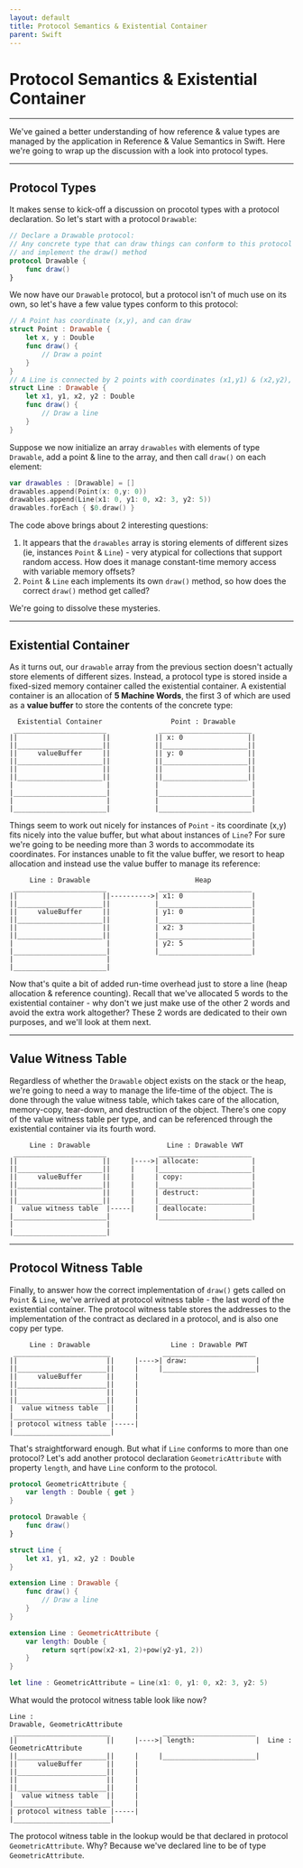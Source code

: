 ```yaml
---
layout: default
title: Protocol Semantics & Existential Container
parent: Swift
---
```


# Protocol Semantics & Existential Container
---
We've gained a better understanding of how reference & value types are managed by the application in Reference & Value Semantics in Swift. 
Here we're going to wrap up the discussion with a look into protocol types.

---
## Protocol Types
It makes sense to kick-off a discussion on procotol types with a protocol declaration. So let's start with a protocol `Drawable`:
```swift
// Declare a Drawable protocol: 
// Any concrete type that can draw things can conform to this protocol
// and implement the draw() method
protocol Drawable {
    func draw()
}
```
We now have our `Drawable` protocol, but a protocol isn't of much use on its own, so let's have a few value types conform to this protocol:
```swift
// A Point has coordinate (x,y), and can draw
struct Point : Drawable {
    let x, y : Double
    func draw() {
        // Draw a point
    }
}
// A Line is connected by 2 points with coordinates (x1,y1) & (x2,y2), and can also draw
struct Line : Drawable {
    let x1, y1, x2, y2 : Double
    func draw() {
        // Draw a line
    }
}
```
Suppose we now initialize an array `drawables` with elements of type `Drawable`, add a point & line to the array, and then call `draw()` on each element:
```swift
var drawables : [Drawable] = []
drawables.append(Point(x: 0,y: 0))
drawables.append(Line(x1: 0, y1: 0, x2: 3, y2: 5))
drawables.forEach { $0.draw() }
```
The code above brings about 2 interesting questions:
1. It appears that the `drawables` array is storing elements of different sizes (ie, instances `Point` & `Line`) - very atypical for collections that support random access. How does it manage constant-time memory access with variable memory offsets?
2. `Point` & `Line` each implements its own `draw()` method, so how does the correct `draw()` method get called?

We're going to dissolve these mysteries.

---
## Existential Container

As it turns out, our `drawable` array from the previous section doesn't actually store elements of different sizes. Instead, a protocol type is stored inside a fixed-sized memory container called the existential container. A existential container is an allocation of __5 Machine Words__, the first 3 of which are used as a __value buffer__ to store the contents of the concrete type:

```
  Existential Container                 Point : Drawable
 _______________________             _______________________
||                     ||           || x: 0                ||
||_____________________||           ||_____________________||
||     valueBuffer     ||           || y: 0                ||
||_____________________||           ||_____________________||
||                     ||           ||                     ||
||_____________________||           ||_____________________||
|                       |           |                       |
|_______________________|           |_______________________|
|                       |           |                       |
|_______________________|           |_______________________|

```
Things seem to work out nicely for instances of `Point` - its coordinate (x,y) fits nicely into the value buffer, but what about instances of `Line`? For sure we're going to be needing more than 3 words to accommodate its coordinates. For instances unable to fit the value buffer, we resort to heap allocation and instead use the value buffer to manage its reference:

```
     Line : Drawable                          Heap
 _______________________             _______________________
||                     ||---------->| x1: 0                 |
||_____________________||           |_______________________|
||     valueBuffer     ||           | y1: 0                 |
||_____________________||           |_______________________|
||                     ||           | x2: 3                 |
||_____________________||           |_______________________|
|                       |           | y2: 5                 |
|_______________________|           |_______________________|
|                       |
|_______________________|

```
Now that's quite a bit of added run-time overhead just to store a line (heap allocation & reference counting). Recall that we've allocated 5 words to the existential container - why don't we just make use of the other 2 words and avoid the extra work altogether? These 2 words are dedicated to their own purposes, and we'll look at them next.

---
## Value Witness Table

Regardless of whether the `Drawable` object exists on the stack or the heap, we're going to need a way to manage the life-time of the object. The is done through the value witness table, which takes care of the allocation, memory-copy, tear-down, and destruction of the object. There's one copy of the value witness table per type, and can be referenced through the existential container via its fourth word.

```
     Line : Drawable                   Line : Drawable VWT
 _______________________             _______________________
||                     ||     |---->| allocate:             |
||_____________________||     |     |_______________________|
||     valueBuffer     ||     |     | copy:                 |
||_____________________||     |     |_______________________|
||                     ||     |     | destruct:             |
||_____________________||     |     |_______________________|
|  value witness table  |-----|     | deallocate:           |
|_______________________|           |_______________________|
|                       |
|_______________________|

```

---
## Protocol Witness Table

Finally, to answer how the correct implementation of `draw()` gets called on `Point` & `Line`, we've arrived at protocol witness table - the last word of the existential container. The protocol witness table stores the addresses to the implementation of the contract as declared in a protocol, and is also one copy per type.

```
     Line : Drawable                    Line : Drawable PWT
 ________________________             _______________________
||                      ||     |---->| draw:                 |
||______________________||     |     |_______________________|
||     valueBuffer      ||     |
||______________________||     |
||                      ||     |
||______________________||     | 
|  value witness table  ||     | 
|________________________|     |     
| protocol witness table |-----|
|________________________|

```
That's straightforward enough. But what if `Line` conforms to more than one protocol? Let's add another protocol declaration `GeometricAttribute` with property `length`, and have `Line` conform to the protocol.

```swift
protocol GeometricAttribute {
    var length : Double { get }
}

protocol Drawable {
    func draw()
}

struct Line {
    let x1, y1, x2, y2 : Double
}

extension Line : Drawable {
    func draw() {
        // Draw a line
    }
}

extension Line : GeometricAttribute {
    var length: Double {
        return sqrt(pow(x2-x1, 2)+pow(y2-y1, 2))
    }
}

let line : GeometricAttribute = Line(x1: 0, y1: 0, x2: 3, y2: 5)
```

What would the protocol witness table look like now?

```
Line : 
Drawable, GeometricAttribute                    
 ________________________             _______________________
||                      ||     |---->| length:               |  Line : GeometricAttribute
||______________________||     |     |_______________________|
||     valueBuffer      ||     |     
||______________________||     |     
||                      ||     |
||______________________||     | 
|  value witness table  ||     | 
|________________________|     |     
| protocol witness table |-----|
|________________________|

```
The protocol witness table in the lookup would be that declared in protocol `GeometricAttribute`. Why? Because we've declared line to be of type `GeometricAttribute`.
